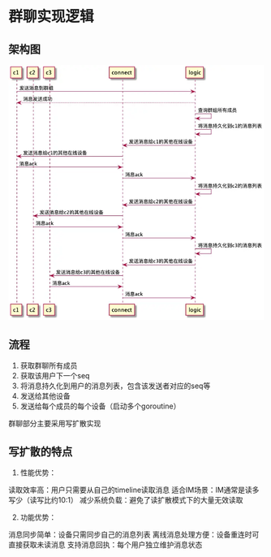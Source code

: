 # 群聊实现逻辑

## 架构图

![alt text](image-5.png)

## 流程

1. 获取群聊所有成员
2. 获取该用户下一个seq
3. 将消息持久化到用户的消息列表，包含该发送者对应的seq等
4. 发送给其他设备
5. 发送给每个成员的每个设备（启动多个goroutine）

群聊部分主要采用写扩散实现

## 写扩散的特点

1. 性能优势：

读取效率高：用户只需要从自己的timeline读取消息
适合IM场景：IM通常是读多写少（读写比约10:1）
减少系统负载：避免了读扩散模式下的大量无效读取

2. 功能优势：

消息同步简单：设备只需同步自己的消息列表
离线消息处理方便：设备重连时可直接获取未读消息
支持消息回执：每个用户独立维护消息状态
